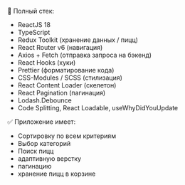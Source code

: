 📝 Полный стек:
- ReactJS 18
- TypeScript
- Redux Toolkit (хранение данных / пицц)
- React Router v6 (навигация)
- Axios + Fetch (отправка запроса на бэкенд)
- React Hooks (хуки)
- Prettier (форматирование кода)
- CSS-Modules / SCSS (стилизация)
- React Content Loader (скелетон)
- React Pagination (пагинация)
- Lodash.Debounce
- Code Splitting, React Loadable, useWhyDidYouUpdate

✅ Приложение имеет:
- Cортировку по всем критериям
- Выбор категорий
- Поиск пицц
- адаптивную верстку
- пагинацию
- хранение пицц в корзине
